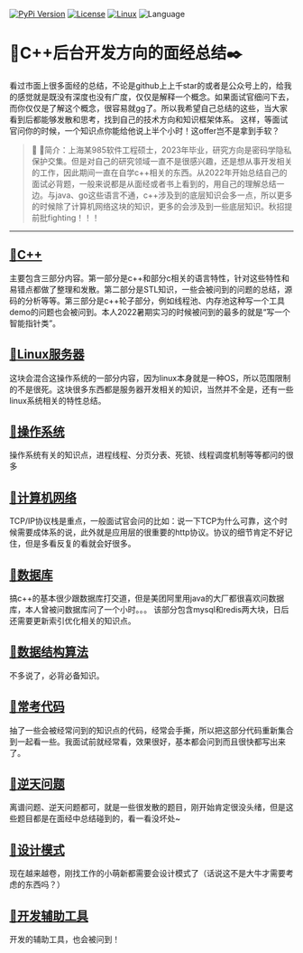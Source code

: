[![PyPi Version](https://img.shields.io/pypi/v/mmdnn.svg)](https://pypi.org/project/mmdnn/)
[![License](https://img.shields.io/badge/license-MIT-blue.svg)](LICENSE)
[![Linux](https://travis-ci.org/Microsoft/MMdnn.svg?branch=master)](https://travis-ci.org/Microsoft/MMdnn)
![Language](https://img.shields.io/badge/language-c++-brightgreen)

# :notebook:C++后台开发方向的面经总结:black_nib: 
看过市面上很多面经的总结，不论是github上上千star的或者是公众号上的，给我的感觉就是既没有深度也没有广度，仅仅是解释一个概念。如果面试官细问下去，而你仅仅是了解这个概念，很容易就gg了。所以我希望自己总结的这些，当大家看到后都能够发散和思考，找到自己的技术方向和知识框架体系。
这样，等面试官问你的时候，一个知识点你能给他说上半个小时！这offer岂不是拿到手软？

>:watermelon:	:watermelon:简介：上海某985软件工程硕士，2023年毕业，研究方向是密码学隐私保护交集。但是对自己的研究领域一直不是很感兴趣，还是想从事开发相关的工作，因此期间一直在自学c++相关的东西。从2022年开始总结自己的面试必背题，一般来说都是从面经或者书上看到的，用自己的理解总结一边。与java、go这些语言不通，c++涉及到的底层知识会多一点，所以更多的时候除了计算机网络这块的知识，更多的会涉及到一些底层知识。秋招提前批fighting！！！

<hr>

## [:memo:**C++**](https://github.com/guaguaupup/cplusplus_interview_summary/blob/main/%E9%9D%A2%E8%AF%95%E6%80%BB%E7%BB%93%E2%80%94C%2B%2B.md)</br>
主要包含三部分内容。第一部分是c++和部分c相关的语言特性，针对这些特性和易错点都做了整理和发散。第二部分是STL知识，一些会被问到的问题的总结，源码的分析等等。第三部分是c++轮子部分，例如线程池、内存池这种写一个工具demo的问题也会被问到。本人2022暑期实习的时候被问到的最多的就是“写一个智能指针类”。

## [:memo:**Linux服务器**](https://github.com/guaguaupup/cplusplus_interview_summary/blob/main/%E9%9D%A2%E8%AF%95%E6%80%BB%E7%BB%93%E2%80%94linux%E6%9C%8D%E5%8A%A1%E5%99%A8.md)</br>
这块会混合这操作系统的一部分内容，因为linux本身就是一种OS，所以范围限制的不是很死。这块很多东西都是服务器开发相关的知识，当然并不全是，还有一些linux系统相关的特性总结。

## [:memo:**操作系统**](https://github.com/guaguaupup/cplusplus_interview_summary/blob/main/%E9%9D%A2%E8%AF%95%E6%80%BB%E7%BB%93%E2%80%94%E6%93%8D%E4%BD%9C%E7%B3%BB%E7%BB%9F.md)</br>
操作系统有关的知识点，进程线程、分页分表、死锁、线程调度机制等等都问的很多

## [:memo:**计算机网络**](https://github.com/guaguaupup/cplusplus_interview_summary/blob/main/%E9%9D%A2%E8%AF%95%E6%80%BB%E7%BB%93%E2%80%94%E8%AE%A1%E7%AE%97%E6%9C%BA%E7%BD%91%E7%BB%9C.md)</br>
TCP/IP协议栈是重点，一般面试官会问的比如：说一下TCP为什么可靠，这个时候需要成体系的说，此外就是应用层的很重要的http协议。协议的细节肯定不好记住，但是多看反复的看就会好很多。

## [:memo:**数据库**](https://github.com/guaguaupup/cplusplus_interview_summary/blob/main/%E9%9D%A2%E8%AF%95%E6%80%BB%E7%BB%93%E2%80%94%E6%95%B0%E6%8D%AE%E5%BA%93.md)</br>
搞c++的基本很少跟数据库打交道，但是美团阿里用java的大厂都很喜欢问数据库，本人曾被问数据库问了一个小时。。。
该部分包含mysql和redis两大块，日后还需要更新索引优化相关的知识点。

## [:memo:**数据结构算法**](https://github.com/guaguaupup/cplusplus_interview_summary/blob/main/%E9%9D%A2%E8%AF%95%E6%80%BB%E7%BB%93%E2%80%94%E6%95%B0%E6%8D%AE%E7%BB%93%E6%9E%84%E5%8F%8A%E7%AE%97%E6%B3%95.md)</br>
不多说了，必背必备知识。

## [:memo:**常考代码**](https://github.com/guaguaupup/cplusplus_interview_summary/blob/main/%E6%AF%8F%E5%A4%A9%E4%B8%80%E7%9C%8B.md)</br>
抽了一些会被经常问到的知识点的代码，经常会手撕，所以把这部分代码重新集合到一起看一些。我面试前就经常看，效果很好，基本都会问到而且很快都写出来了。

## [:memo:**逆天问题**](https://github.com/guaguaupup/cplusplus_interview_summary/blob/main/%E9%9D%A2%E8%AF%95%E6%80%BB%E7%BB%93%E2%80%94%E7%A6%BB%E8%B0%B1%E9%97%AE%E9%A2%98.md)</br>
离谱问题、逆天问题都可，就是一些很发散的题目，刚开始肯定很没头绪，但是这些题目都是在面经中总结碰到的，看一看没坏处~

## [:memo:**设计模式**](https://github.com/guaguaupup/cplusplus_interview_summary/blob/main/%E9%9D%A2%E8%AF%95%E6%80%BB%E7%BB%93%E2%80%94%E8%AE%BE%E8%AE%A1%E6%A8%A1%E5%BC%8F.md)</br>
现在越来越卷，刚找工作的小萌新都需要会设计模式了（话说这不是大牛才需要考虑的东西吗？）

## [:memo:**开发辅助工具**](https://github.com/guaguaupup/cplusplus_interview_summary/blob/main/%E9%9D%A2%E8%AF%95%E6%80%BB%E7%BB%93%E2%80%94%E8%BE%85%E5%8A%A9%E5%B7%A5%E5%85%B7.md)</br>
开发的辅助工具，也会被问到！
